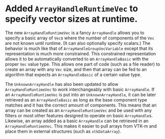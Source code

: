 # Added `ArrayHandleRuntimeVec` to specify vector sizes at runtime.

The new `ArrayHandleRuntimeVec` is a fancy `ArrayHandle` allows you to
specify a basic array of `Vec`s where the number of components of the `Vec`
are not known until runtime. (It can also optionally specify scalars.) The
behavior is much like that of `ArrayHandleGroupVecVariable` except that its
representation is much more constrained. This constrained representation
allows it to be automatically converted to an `ArrayHandleBasic` with the
proper `Vec` value type. This allows one part of code (such as a file
reader) to create an array with any `Vec` size, and then that array can be
fed to an algorithm that expects an `ArrayHandleBasic` of a certain value
type.

The `UnknownArrayHandle` has also been updated to allow
`ArrayHandleRuntimeVec` to work interchangeably with basic `ArrayHandle`.
If an `ArrayHandleRuntimeVec` is put into an `UnknownArrayHandle`, it can
be later retrieved as an `ArrayHandleBasic` as long as the base component
type matches and it has the correct amount of components. This means that
an array can be created as an `ArrayHandleRuntimeVec` and be used with any
filters or most other features designed to operate on basic `ArrayHandle`s.
Likewise, an array added as a basic `ArrayHandle` can be retrieved in an
`ArrayHandleRuntimeVec`. This makes it easier to pull arrays from VTK-m and
place them in external structures (such as `vtkDataArray`).
